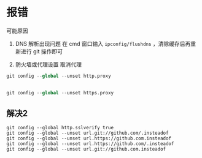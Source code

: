 
# 报错

可能原因

1. DNS 解析出现问题
在 cmd 窗口输入 `ipconfig/flushdns` ，清除缓存后再重新进行 git 操作即可

2. 防火墙或代理设置
        取消代理

```s
git config --global --unset http.proxy
 

git config --global --unset https.proxy
```

## 解决2

```code
git config --global http.sslverify true
git config --global --unset url.git://github.com/.insteadof
git config --global --unset url.https://github.com.insteadof
git config --global --unset url.https://github.com/.insteadof
git config --global --unset url.git://github.com.insteadof

```
